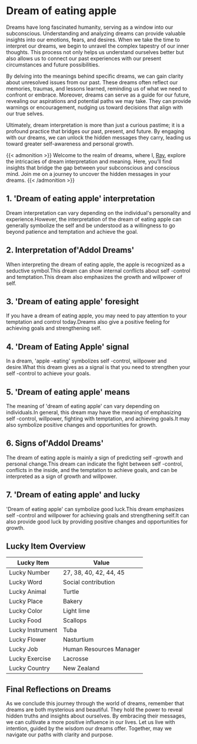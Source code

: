 # Dream of eating apple


Dreams have long fascinated humanity, serving as a window into our subconscious. Understanding and analyzing dreams can provide valuable insights into our emotions, fears, and desires. When we take the time to interpret our dreams, we begin to unravel the complex tapestry of our inner thoughts. This process not only helps us understand ourselves better but also allows us to connect our past experiences with our present circumstances and future possibilities.

By delving into the meanings behind specific dreams, we can gain clarity about unresolved issues from our past. These dreams often reflect our memories, traumas, and lessons learned, reminding us of what we need to confront or embrace. Moreover, dreams can serve as a guide for our future, revealing our aspirations and potential paths we may take. They can provide warnings or encouragement, nudging us toward decisions that align with our true selves.

Ultimately, dream interpretation is more than just a curious pastime; it is a profound practice that bridges our past, present, and future. By engaging with our dreams, we can unlock the hidden messages they carry, leading us toward greater self-awareness and personal growth.

{{< admonition >}}
Welcome to the realm of dreams, where I, [Ray](https://instagram.com/ray._.atelier), explore the intricacies of dream interpretation and meaning. Here, you’ll find insights that bridge the gap between your subconscious and conscious mind. Join me on a journey to uncover the hidden messages in your dreams.
{{< /admonition >}}


## 1. 'Dream of eating apple' interpretation
Dream interpretation can vary depending on the individual's personality and experience.However, the interpretation of the dream of eating apple can generally symbolize the self and be understood as a willingness to go beyond patience and temptation and achieve the goal.

## 2. Interpretation of'Addol Dreams'
When interpreting the dream of eating apple, the apple is recognized as a seductive symbol.This dream can show internal conflicts about self -control and temptation.This dream also emphasizes the growth and willpower of self.

## 3. 'Dream of eating apple' foresight
If you have a dream of eating apple, you may need to pay attention to your temptation and control today.Dreams also give a positive feeling for achieving goals and strengthening self.

## 4. 'Dream of Eating Apple' signal
In a dream, 'apple -eating' symbolizes self -control, willpower and desire.What this dream gives as a signal is that you need to strengthen your self -control to achieve your goals.

## 5. 'Dream of eating apple' means
The meaning of 'dream of eating apple' can vary depending on individuals.In general, this dream may have the meaning of emphasizing self -control, willpower, fighting with temptation, and achieving goals.It may also symbolize positive changes and opportunities for growth.

## 6. Signs of'Addol Dreams'
The dream of eating apple is mainly a sign of predicting self -growth and personal change.This dream can indicate the fight between self -control, conflicts in the inside, and the temptation to achieve goals, and can be interpreted as a sign of growth and willpower.

## 7. 'Dream of eating apple' and lucky
'Dream of eating apple' can symbolize good luck.This dream emphasizes self -control and willpower for achieving goals and strengthening self.It can also provide good luck by providing positive changes and opportunities for growth.

## Lucky Item Overview
| Lucky Item          | Value              |
|---------------|--------------------|
| Lucky Number        | 27, 38, 40, 42, 44, 45  |
| Lucky Word          | Social contribution |
| Lucky Animal        | Turtle |
| Lucky Place         | Bakery     |
| Lucky Color         | Light lime     |
| Lucky Food          | Scallops      |
| Lucky Instrument    | Tuba |
| Lucky Flower        | Nasturtium    |
| Lucky Job           | Human Resources Manager       |
| Lucky Exercise      | Lacrosse  |
| Lucky Country       | New Zealand    |


##  Final Reflections on Dreams

As we conclude this journey through the world of dreams, remember that dreams are both mysterious and beautiful. They hold the power to reveal hidden truths and insights about ourselves. By embracing their messages, we can cultivate a more positive influence in our lives. Let us live with intention, guided by the wisdom our dreams offer. Together, may we navigate our paths with clarity and purpose.

